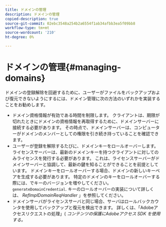 ```yaml
---
title: ドメインの管理
description: ドメインの管理
copied-description: true
source-git-commit: 02ebc3548a254b2a6554f1ab34afbb3ea5f09bb8
workflow-type: tm+mt
source-wordcount: '210'
ht-degree: 0%

---
```


# ドメインの管理{#managing-domains}

ドメインの登録解除を回避するために、ユーザーがファイルをバックアップおよび復元できないようにするには、ドメイン管理に次の方法のいずれかを実装することをお勧めします。

* ドメイン資格情報が有効である時間を制限します。 クライアントは、期限が切れたときにドメインの資格情報を再取得するために、ドメインサーバーに接続する必要があります。 その時点で、ドメインサーバーは、コンピューターがドメインのメンバーとしての権限を引き続き持っていることを確認できます。
* ユーザーが登録を解除するたびに、ドメインキーをロールオーバーします。 ライセンスサーバーは、最新のドメインキーを持つクライアントに対してのみライセンスを発行する必要があります。 これは、ライセンスサーバーがドメインサーバーと協調して、最新の鍵を知ることができることを前提としています。 ドメインキーをロールオーバーする場合、ドメインの新しいキーペアを生成する必要があります。 特定のドメインのキーをロールオーバーする際には、でキーのバージョンを増やしてください。 `generateDomainCredential`. キーのロールオーバーの実装について詳しくは、 *RefImplDomainReqHandler* 」を参照してください。
* ドメインサーバがライセンスサーバと同じ場合、サーバはロールバックカウンタを使用してバックアップと復元を検出できます。 詳しくは、「Adobeアクセスリクエストの処理」( *コンテンツの保護にAdobeアクセス SDK を使用する。*
